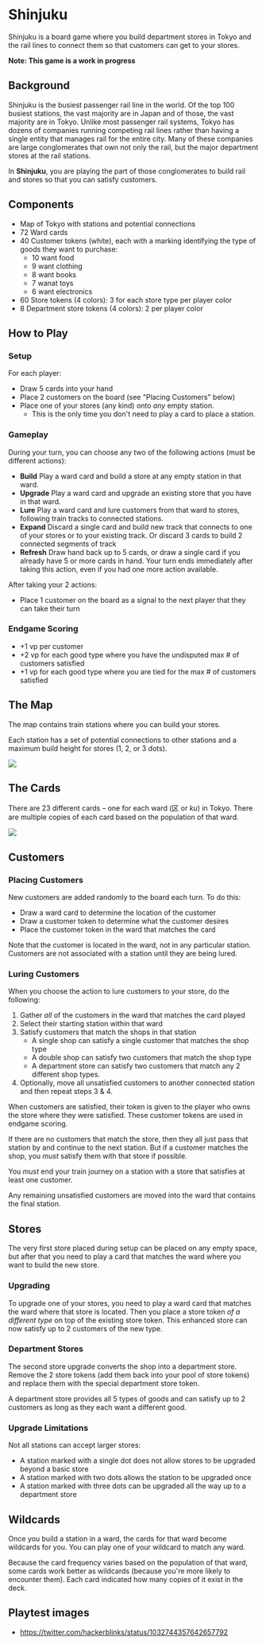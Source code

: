 # Shinjuku

Shinjuku is a board game where you build department stores in Tokyo and the rail lines to connect them
so that customers can get to your stores.

**Note: This game is a work in progress**

## Background

Shinjuku is the busiest passenger rail line in the world. Of the top 100 busiest stations, the vast
majority are in Japan and of those, the vast majority are in Tokyo.
Unlike most passenger rail systems, Tokyo has dozens of companies running competing rail lines
rather than having a single entity that manages rail for the entire city.
Many of these companies are large conglomerates that own not only the rail, but the major department
stores at the rail stations.

In **Shinjuku**, you are playing the part of those conglomerates to build rail and stores so that
you can satisfy customers.

## Components

* Map of Tokyo with stations and potential connections
* 72 Ward cards
* 40 Customer tokens (white), each with a marking identifying the type of goods they want to purchase:
    * 10 want food
    * 9 want clothing
    * 8 want books
    * 7 wanat toys
    * 6 want electronics
* 60 Store tokens (4 colors): 3 for each store type per player color
* 8 Department store tokens (4 colors): 2 per player color

## How to Play

### Setup

For each player:

* Draw 5 cards into your hand
* Place 2 customers on the board (see "Placing Customers" below)
* Place one of your stores (any kind) onto *any* empty station.
    * This is the only time you don't need to play a card to place a station.

### Gameplay

During your turn, you can choose any two of the following actions (must be different actions):

* **Build** Play a ward card and build a store at any empty station in that ward.
* **Upgrade** Play a ward card and upgrade an existing store that you have in that ward.
* **Lure** Play a ward card and lure customers from that ward to stores, following train tracks to connected stations.
* **Expand** Discard a single card and build new track that connects to one of your stores or to your existing track.
   Or discard 3 cards to build 2 connected segments of track
* **Refresh** Draw hand back up to 5 cards, or draw a single card if you already have 5 or more cards in hand.
   Your turn ends immediately after taking this action, even if you had one more action available.

After taking your 2 actions:

* Place 1 customer on the board as a signal to the next player that they can take their turn

### Endgame Scoring

* +1 vp per customer
* +2 vp for each good type where you have the undisputed max # of customers satisfied
* +1 vp for each good type where you are tied for the max # of customers satisfied

## The Map

The map contains train stations where you can build your stores.

Each station has a set of potential connections to other stations and a maximum build height for stores (1, 2, or 3 dots).

![](tokyo-map.png)

## The Cards

There are 23 different cards – one for each ward (区 or _ku_) in Tokyo.
There are multiple copies of each card based on the population of that ward.

![](images/shinjuku.png)

## Customers

### Placing Customers

New customers are added randomly to the board each turn. To do this:

* Draw a ward card to determine the location of the customer
* Draw a customer token to determine what the customer desires
* Place the customer token in the ward that matches the card

Note that the customer is located in the ward, not in any particular station.
Customers are not associated with a station until they are being lured.

### Luring Customers

When you choose the action to lure customers to your store, do the following:

1. Gather *all* of the customers in the ward that matches the card played
2. Select their starting station within that ward
3. Satisfy customers that match the shops in that station
   * A single shop can satisfy a single customer that matches the shop type
   * A double shop can satisfy two customers that match the shop type
   * A department store can satisfy two customers that match any 2 different shop types.
4. Optionally, move all unsatisfied customers to another connected station and then repeat steps 3 & 4.

When customers are satisfied, their token is given to the player who owns the store where they were
satisfied. These customer tokens are used in endgame scoring.

If there are no customers that match the store, then they all just pass that station by and continue to the next station.
But if a customer matches the shop, you *must* satisfy them with that store if possible.

You *must* end your train journey on a station with a store that satisfies at least one customer.

Any remaining unsatisfied customers are moved into the ward that contains the final station.

## Stores

The very first store placed during setup can be placed on any empty space, but after that
you need to play a card that matches the ward where you want to build the new store.

### Upgrading

To upgrade one of your stores, you need to play a ward card that matches the ward where that store
is located. Then you place a store token *of a different type* on top of the existing store token.
This enhanced store can now satisfy up to 2 customers of the new type.

### Department Stores

The second store upgrade converts the shop into a department store.
Remove the 2 store tokens (add them back into your pool of store tokens) and replace
them with the special department store token.

A department store provides all 5 types of goods and can satisfy up to 2 customers as long as they
each want a different good.

### Upgrade Limitations

Not all stations can accept larger stores:

* A station marked with a single dot does not allow stores to be upgraded beyond a basic store
* A station marked with two dots allows the station to be upgraded once
* A station marked with three dots can be upgraded all the way up to a department store

## Wildcards

Once you build a station in a ward, the cards for that ward become wildcards for you.
You can play one of your wildcard to match any ward.

Because the card frequency varies based on the population of that ward, some cards work better
as wildcards (because you're more likely to encounter them). Each card indicated how many copies
of it exist in the deck.

## Playtest images

* https://twitter.com/hackerblinks/status/1032744357642657792

